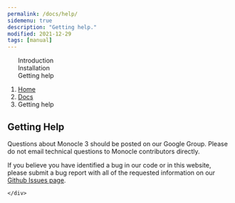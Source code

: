 ```yaml
---
permalink: /docs/help/
sidemenu: true
description: "Getting help."
modified: 2021-12-29
tags: [manual]
---
```


<div class= "container">
  <div class= "row">
    <div class= "col-sm-4">
      <ul class="section-nav" id= "toc" data-spy= "affix" data-toggle= "toc">
        <li class="toc-entry toc-h2"><a href="{{ site.baseurl }}/docs/introduction">Introduction</a></li>
        <li class="toc-entry toc-h2"><a href="{{ site.baseurl }}/docs/installation">Installation</a></li>
        <li class="toc-entry toc-h2"><a class="active" href="{{ site.baseurl }}/docs/help">Getting help</a></li>
      </ul>
    </div>
    <!-- main content area -->
    <div class= "col-sm-8">
      <nav aria-label="breadcrumb">
        <ol class="breadcrumb">
          <li class="breadcrumb-item"><a href="{{ site.baseurl }}/">Home</a></li>
          <li class="breadcrumb-item"><a href="{{ site.baseurl }}/docs/introduction">Docs</a></li>
          <li class="breadcrumb-item active" aria-current="page">Getting help</li>
        </ol>
      </nav>

<div markdown="1">

## Getting Help

Questions about Monocle 3 should be posted on our Google Group.
Please do not email technical questions to Monocle contributors directly.

If you believe you have identified a bug in our code or in this website, please submit a bug report with all of the requested information on our [Github Issues page](https://github.com/yusuke-imoto-lab/RECODE/issues).

</div>

    </div>
  </div>
</div>